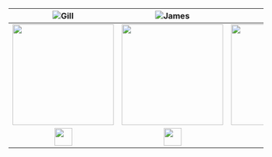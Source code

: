 |                                                      ![Gill](https://img.shields.io/badge/Gill-Abada-orange.svg)                                                      |                                                       ![James](https://img.shields.io/badge/James-Basile-brightgreen.svg)                                                       |                                                      ![Joel](https://img.shields.io/badge/Joel-Bartlett-red.svg)                                                       |                                                       ![Jonas](https://img.shields.io/badge/Jonas-Walden-yellow.svg)                                                       |                                                      ![Steve](https://img.shields.io/badge/Steve-Alverson-blue.svg)                                                      |
| :-----------------------------------------------------------------------------------------------------------------------------------------: | :-------------------------------------------------------------------------------------------------------------------------------------------: | :-----------------------------------------------------------------------------------------------------------------------------------------: | :-------------------------------------------------------------------------------------------------------------------------------------------: | :-----------------------------------------------------------------------------------------------------------------------------------------: |
| <img src="https://www.dalesjewelers.com/wp-content/uploads/2018/10/placeholder-silhouette-male.png" width = "200" /> | <img src="https://www.dalesjewelers.com/wp-content/uploads/2018/10/placeholder-silhouette-male.png" width = "200" /> | <img src="https://www.dalesjewelers.com/wp-content/uploads/2018/10/placeholder-silhouette-male.png" width = "200" /> | <img src="https://www.dalesjewelers.com/wp-content/uploads/2018/10/placeholder-silhouette-male.png" width = "200" /> | <img src="https://www.dalesjewelers.com/wp-content/uploads/2018/10/placeholder-silhouette-male.png" width = "200" /> |
|                                [<img src="https://github.com/favicon.ico" width="35"> ](https://github.com/gabada)                                |                            [<img src="https://github.com/favicon.ico" width="35"> ](https://github.com/jbasile6)                             |                          [<img src="https://github.com/favicon.ico" width="35"> ](https://github.com/murbar)                           |                          [<img src="https://github.com/favicon.ico" width="35"> ](https://github.com/UnknownMonk)                           |                           [<img src="https://github.com/favicon.ico" width="35"> ](https://github.com/VaderSteve76)  
<br>


